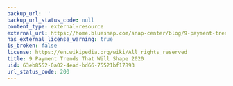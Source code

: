 ```yaml
---
backup_url: ''
backup_url_status_code: null
content_type: external-resource
external_url: https://home.bluesnap.com/snap-center/blog/9-payment-trends-that-will-shape-2020/
has_external_license_warning: true
is_broken: false
license: https://en.wikipedia.org/wiki/All_rights_reserved
title: 9 Payment Trends That Will Shape 2020
uid: 63eb8552-0a02-4ead-bd66-75521bf17893
url_status_code: 200
---
```

